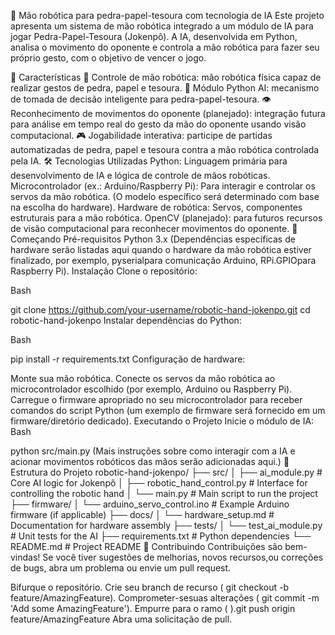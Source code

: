 👋 Mão robótica para pedra-papel-tesoura com tecnologia de IA
Este projeto apresenta um sistema de mão robótica integrado a um módulo de IA para jogar Pedra-Papel-Tesoura (Jokenpô). A IA, desenvolvida em Python, analisa o movimento do oponente e controla a mão robótica para fazer seu próprio gesto, com o objetivo de vencer o jogo.

🌟 Características
🤖 Controle de mão robótica: mão robótica física capaz de realizar gestos de pedra, papel e tesoura.
🧠 Módulo Python AI: mecanismo de tomada de decisão inteligente para pedra-papel-tesoura.
👁️ Reconhecimento de movimentos do oponente (planejado): integração futura para análise em tempo real do gesto da mão do oponente usando visão computacional.
🎮 Jogabilidade interativa: participe de partidas automatizadas de pedra, papel e tesoura contra a mão robótica controlada pela IA.
🛠️ Tecnologias Utilizadas
Python: Linguagem primária para desenvolvimento de IA e lógica de controle de mãos robóticas.
Microcontrolador (ex.: Arduino/Raspberry Pi): Para interagir e controlar os servos da mão robótica. (O modelo específico será determinado com base na escolha do hardware).
Hardware de robótica: Servos, componentes estruturais para a mão robótica.
OpenCV (planejado): para futuros recursos de visão computacional para reconhecer movimentos do oponente.
🚀 Começando
Pré-requisitos
Python 3.x
(Dependências específicas de hardware serão listadas aqui quando o hardware da mão robótica estiver finalizado, por exemplo, pyserialpara comunicação Arduino, RPi.GPIOpara Raspberry Pi).
Instalação
Clone o repositório:

Bash

git clone https://github.com/your-username/robotic-hand-jokenpo.git
cd robotic-hand-jokenpo
Instalar dependências do Python:

Bash

pip install -r requirements.txt
Configuração de hardware:

Monte sua mão robótica.
Conecte os servos da mão robótica ao microcontrolador escolhido (por exemplo, Arduino ou Raspberry Pi).
Carregue o firmware apropriado no seu microcontrolador para receber comandos do script Python (um exemplo de firmware será fornecido em um firmware/diretório dedicado).
Executando o Projeto
Inicie o módulo de IA:
Bash

python src/main.py
(Mais instruções sobre como interagir com a IA e acionar movimentos robóticos das mãos serão adicionadas aqui.)
📁 Estrutura do Projeto
robotic-hand-jokenpo/
├── src/
│   ├── ai_module.py             # Core AI logic for Jokenpô
│   ├── robotic_hand_control.py  # Interface for controlling the robotic hand
│   └── main.py                  # Main script to run the project
├── firmware/
│   └── arduino_servo_control.ino # Example Arduino firmware (if applicable)
├── docs/
│   └── hardware_setup.md        # Documentation for hardware assembly
├── tests/
│   └── test_ai_module.py        # Unit tests for the AI
├── requirements.txt             # Python dependencies
└── README.md                    # Project README
🤝 Contribuindo
Contribuições são bem-vindas! Se você tiver sugestões de melhorias, novos recursos,ou correções de bugs, abra um problema ou envie um pull request.

Bifurque o repositório.
Crie seu branch de recurso ( git checkout -b feature/AmazingFeature).
Comprometer-sesuas alterações ( git commit -m 'Add some AmazingFeature').
Empurre para o ramo ( ).git push origin feature/AmazingFeature
Abra uma solicitação de pull.
